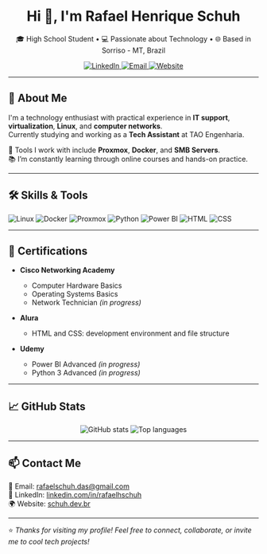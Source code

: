 <h1 align="center">Hi 👋, I'm Rafael Henrique Schuh</h1>
<p align="center">
  🎓 High School Student • 💻 Passionate about Technology • 🌐 Based in Sorriso - MT, Brazil
</p>

<p align="center">
  <a href="https://www.linkedin.com/in/rafaelhschuh" target="_blank">
    <img src="https://img.shields.io/badge/LinkedIn-blue?logo=linkedin&style=for-the-badge" alt="LinkedIn">
  </a>
  <a href="mailto:rafaelschuh.das@gmail.com">
    <img src="https://img.shields.io/badge/Email-Red?logo=gmail&style=for-the-badge" alt="Email">
  </a>
  <a href="https://schuh.dev.br" target="_blank">
    <img src="https://img.shields.io/badge/Portfolio-222?logo=githubpages&style=for-the-badge" alt="Website">
  </a>
</p>

---

## 🚀 About Me

I'm a technology enthusiast with practical experience in **IT support**, **virtualization**, **Linux**, and **computer networks**.  
Currently studying and working as a **Tech Assistant** at TAO Engenharia.  

🔧 Tools I work with include **Proxmox**, **Docker**, and **SMB Servers**.  
📚 I’m constantly learning through online courses and hands-on practice.

---

## 🛠️ Skills & Tools

![Linux](https://img.shields.io/badge/Linux-000?logo=linux&style=flat-square)
![Docker](https://img.shields.io/badge/Docker-2496ED?logo=docker&logoColor=fff&style=flat-square)
![Proxmox](https://img.shields.io/badge/Proxmox-E57000?style=flat-square)
![Python](https://img.shields.io/badge/Python-3670A0?logo=python&logoColor=fff&style=flat-square)
![Power BI](https://img.shields.io/badge/Power%20BI-F2C811?logo=powerbi&logoColor=000&style=flat-square)
![HTML](https://img.shields.io/badge/HTML-E34F26?logo=html5&logoColor=fff&style=flat-square)
![CSS](https://img.shields.io/badge/CSS-1572B6?logo=css3&logoColor=fff&style=flat-square)

---

## 📜 Certifications

- **Cisco Networking Academy**
  - Computer Hardware Basics
  - Operating Systems Basics
  - Network Technician *(in progress)*

- **Alura**
  - HTML and CSS: development environment and file structure

- **Udemy**
  - Power BI Advanced *(in progress)*
  - Python 3 Advanced *(in progress)*

---

## 📈 GitHub Stats

<p align="center">
  <img src="https://github-readme-stats.vercel.app/api?username=rafaelhschuh&show_icons=true&theme=radical" alt="GitHub stats" />
  <img src="https://github-readme-stats.vercel.app/api/top-langs/?username=rafaelhschuh&layout=compact&theme=radical" alt="Top languages" />
</p>

---

## 📫 Contact Me

📧 Email: [rafaelschuh.das@gmail.com](mailto:rafaelschuh.das@gmail.com)  
🔗 LinkedIn: [linkedin.com/in/rafaelhschuh](https://www.linkedin.com/in/rafaelhschuh)  
🌍 Website: [schuh.dev.br](https://schuh.dev.br)

---

⭐ *Thanks for visiting my profile! Feel free to connect, collaborate, or invite me to cool tech projects!*

